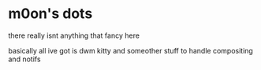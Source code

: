 # m0on's dots

there really isnt anything that fancy here

basically all ive got is dwm kitty and someother stuff to handle compositing and notifs
